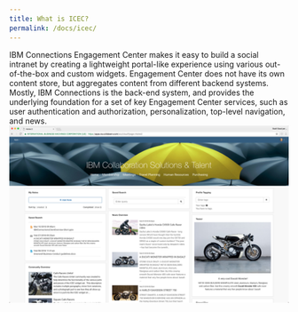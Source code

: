 ```yaml
---
title: What is ICEC?
permalink: /docs/icec/
---
```


IBM Connections Engagement Center makes it easy to build a social intranet by creating a lightweight portal-like experience using various out-of-the-box and custom widgets. Engagement Center does not have its own content store, but aggregates content from different backend systems. Mostly, IBM Connections is the back-end system, and provides the underlying foundation for a set of key Engagement Center services, such as user authentication and authorization, personalization, top-level navigation, and news.
<br/>
![icec](../images/icec2.png)
